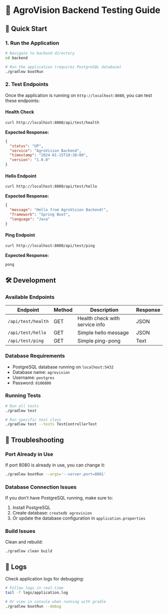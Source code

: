 # 🧪 AgroVision Backend Testing Guide

## 🚀 Quick Start

### 1. Run the Application

```bash
# Navigate to backend directory
cd backend

# Run the application (requires PostgreSQL database)
./gradlew bootRun
```

### 2. Test Endpoints

Once the application is running on `http://localhost:8080`, you can test these endpoints:

#### Health Check
```bash
curl http://localhost:8080/api/test/health
```

**Expected Response:**
```json
{
  "status": "UP",
  "service": "AgroVision Backend",
  "timestamp": "2024-01-15T10:30:00",
  "version": "1.0.0"
}
```

#### Hello Endpoint
```bash
curl http://localhost:8080/api/test/hello
```

**Expected Response:**
```json
{
  "message": "Hello from AgroVision Backend!",
  "framework": "Spring Boot",
  "language": "Java"
}
```

#### Ping Endpoint
```bash
curl http://localhost:8080/api/test/ping
```

**Expected Response:**
```
pong
```

## 🛠️ Development

### Available Endpoints

| Endpoint | Method | Description | Response |
|----------|--------|-------------|----------|
| `/api/test/health` | GET | Health check with service info | JSON |
| `/api/test/hello` | GET | Simple hello message | JSON |
| `/api/test/ping` | GET | Simple ping-pong | Text |

### Database Requirements

- PostgreSQL database running on `localhost:5432`
- Database name: `agrovision`
- Username: `postgres`
- Password: `0106800`

### Running Tests

```bash
# Run all tests
./gradlew test

# Run specific test class
./gradlew test --tests TestControllerTest
```

## 🔧 Troubleshooting

### Port Already in Use
If port 8080 is already in use, you can change it:

```bash
./gradlew bootRun --args='--server.port=8081'
```

### Database Connection Issues
If you don't have PostgreSQL running, make sure to:

1. Install PostgreSQL
2. Create database: `createdb agrovision`
3. Or update the database configuration in `application.properties`

### Build Issues
Clean and rebuild:

```bash
./gradlew clean build
```

## 📝 Logs

Check application logs for debugging:

```bash
# Follow logs in real-time
tail -f logs/application.log

# Or view in console when running with gradle
./gradlew bootRun --debug
``` 
